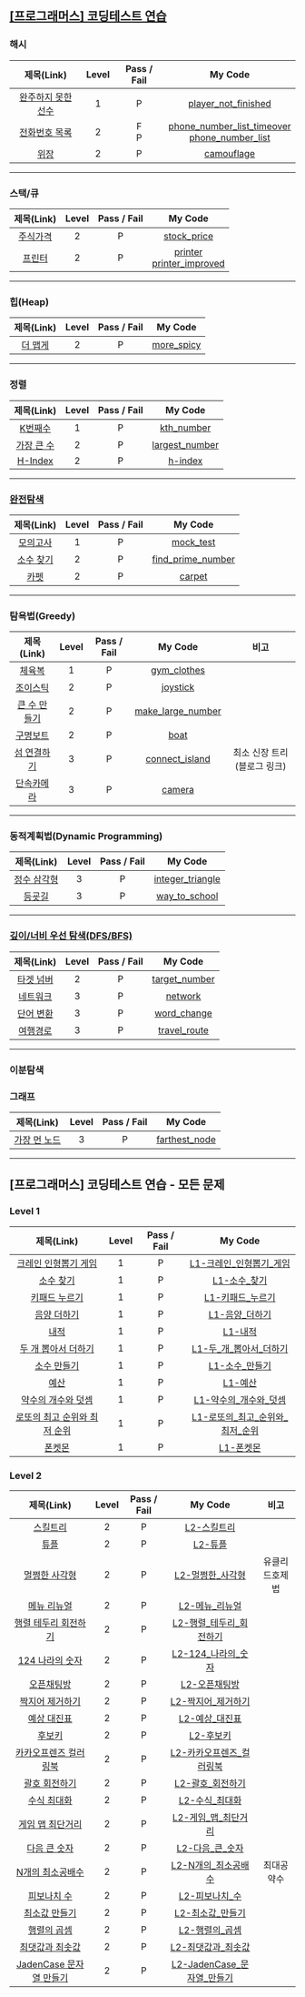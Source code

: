## [[프로그래머스] 코딩테스트 연습](https://programmers.co.kr/learn/challenges)

### 해시

| 제목(Link) | Level | Pass / Fail | My Code
:-:|:-:|:-:|:-:|
[완주하지 못한 선수](https://programmers.co.kr/learn/courses/30/lessons/42576) | 1 | P | [player_not_finished](hash/player_not_finished.java)
[전화번호 목록](https://programmers.co.kr/learn/courses/30/lessons/42577) | 2 | F<br>P | [phone_number_list_timeover](hash/phone_number_list_timeover.java)<br>[phone_number_list](hash/phone_number_list.java)
[위장](https://programmers.co.kr/learn/courses/30/lessons/42578) | 2 | P | [camouflage](hash/camouflage.java)

---

### 스택/큐
| 제목(Link) | Level | Pass / Fail | My Code
:-:|:-:|:-:|:-:|
[주식가격](https://programmers.co.kr/learn/courses/30/lessons/42584) | 2 | P | [stock_price](stack_queue/stock_price.java)
[프린터](https://programmers.co.kr/learn/courses/30/lessons/42587) | 2 | P | [printer](stack_queue/printer.java)<br>[printer_improved](stack_queue/printer_improved.java)

---

### 힙(Heap)
| 제목(Link) | Level | Pass / Fail | My Code
:-:|:-:|:-:|:-:|
[더 맵게](https://programmers.co.kr/learn/courses/30/lessons/42626) | 2 | P | [more_spicy](heap/more_spicy.java)


---

### 정렬

| 제목(Link) | Level | Pass / Fail | My Code
:-:|:-:|:-:|:-:|
[K번째수](https://programmers.co.kr/learn/courses/30/lessons/42748) | 1 | P | [kth_number](sort/kth_number.java)
[가장 큰 수](https://programmers.co.kr/learn/courses/30/lessons/42746) | 2 | P | [largest_number](sort/largest_number.java)
[H-Index](https://programmers.co.kr/learn/courses/30/lessons/42747) | 2 | P | [h-index](sort/h-index.java)

---

### [완전탐색](https://programmers.co.kr/learn/courses/30/parts/12230)

| 제목(Link) | Level | Pass / Fail | My Code
:-:|:-:|:-:|:-:|
[모의고사](https://programmers.co.kr/learn/courses/30/lessons/42840) | 1 | P | [mock_test](brute_force/mock_test.java)
[소수 찾기](https://programmers.co.kr/learn/courses/30/lessons/42839) | 2 | P | [find_prime_number](brute_force/find_prime_number.java)
[카펫](https://programmers.co.kr/learn/courses/30/lessons/42842) | 2 | P | [carpet](brute_force/carpet.java)

---

### 탐욕법(Greedy)
| 제목(Link) | Level | Pass / Fail | My Code | 비고
:-:|:-:|:-:|:-:|:-:
[체육복](https://programmers.co.kr/learn/courses/30/lessons/42862) | 1 | P | [gym_clothes](greedy/gym_clothes.java)
[조이스틱](https://programmers.co.kr/learn/courses/30/lessons/42860) | 2 | P | [joystick](greedy/joystick.java)
[큰 수 만들기](https://programmers.co.kr/learn/courses/30/lessons/42883) | 2 | P | [make_large_number](greedy/make_large_number.java)
[구명보트](https://programmers.co.kr/learn/courses/30/lessons/42885) | 2 | P | [boat](greedy/boat.java)
[섬 연결하기](https://programmers.co.kr/learn/courses/30/lessons/42861) | 3 | P | [connect_island](greedy/connect_island.java)|최소 신장 트리(블로그 링크)
[단속카메라](https://programmers.co.kr/learn/courses/30/lessons/42884) | 3 | P | [camera](greedy/camera.java)


---

### 동적계획법(Dynamic Programming)
| 제목(Link) | Level | Pass / Fail | My Code
:-:|:-:|:-:|:-:|
[정수 삼각형](https://programmers.co.kr/learn/courses/30/lessons/43105) | 3 | P | [integer_triangle](dp/integer_triangle.java)
[등굣길](https://programmers.co.kr/learn/courses/30/lessons/42898) | 3 | P | [way_to_school](dp/way_to_school.java)

---

### [깊이/너비 우선 탐색(DFS/BFS)](https://programmers.co.kr/learn/courses/30/parts/12421)

| 제목(Link) | Level | Pass / Fail | My Code
:-:|:-:|:-:|:-:|
[타겟 넘버](https://programmers.co.kr/learn/courses/30/lessons/43165) | 2 | P | [target_number](dfs_bfs/target_number.java)
[네트워크](https://programmers.co.kr/learn/courses/30/lessons/43162) | 3 | P | [network](dfs_bfs/network.java)
[단어 변환](https://programmers.co.kr/learn/courses/30/lessons/43163) | 3 | P | [word_change](dfs_bfs/word_change.java)
[여행경로](https://programmers.co.kr/learn/courses/30/lessons/43164) | 3 | P |[travel_route](dfs_bfs/travel_route.java)

---

### 이분탐색

### 그래프

| 제목(Link) | Level | Pass / Fail | My Code
:-:|:-:|:-:|:-:|
[가장 먼 노드](https://programmers.co.kr/learn/courses/30/lessons/49189) | 3 | P | [farthest_node](graph/farthest_node.java)

---


## [프로그래머스] 코딩테스트 연습 - 모든 문제

### Level 1

| 제목(Link) | Level | Pass / Fail | My Code | 
:-:|:-:|:-:|:-:|
[크레인 인형뽑기 게임](https://programmers.co.kr/learn/courses/30/lessons/64061) | 1 | P | [L1-크레인_인형뽑기_게임](all/2019_kakao_winter_internship/L1-크레인_인형뽑기_게임.java)
[소수 찾기](https://programmers.co.kr/learn/courses/30/lessons/12921) | 1 | P | [L1-소수_찾기](all/exercise/L1-소수_찾기.java)
[키패드 누르기](https://programmers.co.kr/learn/courses/30/lessons/67256) | 1 | P | [L1-키패드_누르기](all/2020_kakao_internship/L1-키패드_누르기.java)
[음양 더하기](https://programmers.co.kr/learn/courses/30/lessons/76501) | 1 | P | [L1-음양_더하기](all/monthly_code_challenge_s2/L1-음양_더하기.java)
[내적](https://programmers.co.kr/learn/courses/30/lessons/70128) | 1 | P | [L1-내적](all/monthly_code_challenge_s1/L1-내적.java)
[두 개 뽑아서 더하기](https://programmers.co.kr/learn/courses/30/lessons/68644) | 1 | P | [L1-두_개_뽑아서_더하기](all/monthly_code_challenge_s1/L1-두_개_뽑아서_더하기.java)
[소수 만들기](https://programmers.co.kr/learn/courses/30/lessons/12977) | 1 | P | [L1-소수_만들기](all/summer_winter_coding(~2018)/L1-소수_만들기.java)
[예산](https://programmers.co.kr/learn/courses/30/lessons/12977) | 1 | P | [L1-예산](all/summer_winter_coding(~2018)/L1-예산.java)
[약수의 개수와 덧셈](https://programmers.co.kr/learn/courses/30/lessons/77884) | 1 | P | [L1-약수의_개수와_덧셈](all/monthly_code_challenge_s2/L1-약수의_개수와_덧셈.java)
[로또의 최고 순위와 최저 순위](https://programmers.co.kr/learn/courses/30/lessons/77484) | 1 | P | [L1-로또의_최고_순위와_최저_순위](all/2021_dev_matching_1/L1-로또의_최고_순위와_최저_순위.java)
[폰켓몬](https://programmers.co.kr/learn/courses/30/lessons/77484) | 1 | P | [L1-폰켓몬](all/find_programming_maestro/L1-폰켓몬.java)

### Level 2

| 제목(Link) | Level | Pass / Fail | My Code | 비고 |
:-:|:-:|:-:|:-:|:-:|
[스킬트리](https://programmers.co.kr/learn/courses/30/lessons/49993) | 2 | P | [L2-스킬트리](all/summer_winter_coding(~2018)/L2-스킬트리.java)
[튜플](https://programmers.co.kr/learn/courses/30/lessons/64065) | 2 | P | [L2-튜플](all/2019_kakao_winter_internship/L2-튜플.java)
[멀쩡한 사각형](https://programmers.co.kr/learn/courses/30/lessons/62048) | 2 | P | [L2-멀쩡한_사각형](all/2019_kakao_winter_internship/L2-멀쩡한_사각형.java) | 유클리드호제법
[메뉴 리뉴얼](https://programmers.co.kr/learn/courses/30/lessons/72411) | 2 | P | [L2-메뉴_리뉴얼](all/2021_kakao_blind_recruitment/L2-메뉴_리뉴얼.java) 
[행렬 테두리 회전하기](https://programmers.co.kr/learn/courses/30/lessons/77485) | 2 | P | [L2-행렬_테두리_회전하기](all/2021_dev_matching_1/L2-행렬_테두리_회전하기.java)
[124 나라의 숫자](https://programmers.co.kr/learn/courses/30/lessons/12899) | 2 | P | [L2-124_나라의_숫자](all/exercise/L2-124_나라의_숫자.java)
[오픈채팅방](https://programmers.co.kr/learn/courses/30/lessons/12899) | 2 | P | [L2-오픈채팅방](all/2019_kakao_blind_recruitment/L2-오픈채팅방.java)
[짝지어 제거하기](https://programmers.co.kr/learn/courses/30/lessons/12899) | 2 | P | [L2-짝지어_제거하기](all/2017_tipstown/L2-짝지어_제거하기.java)
[예상 대진표](https://programmers.co.kr/learn/courses/30/lessons/12985) | 2 | P | [L2-예상_대진표](all/2017_tipstown/L2-예상_대진표.java)
[후보키](https://programmers.co.kr/learn/courses/30/lessons/42890) | 2 | P | [L2-후보키](all/2019_kakao_blind_recruitment/L2-후보키.java)
[카카오프렌즈 컬러링북](https://programmers.co.kr/learn/courses/30/lessons/1829) | 2 | P | [L2-카카오프렌즈_컬러링북](all/2017_kakao_code/L2-카카오프렌즈_컬러링북.java)
[괄호 회전하기](https://programmers.co.kr/learn/courses/30/lessons/76502) | 2 | P | [L2-괄호_회전하기](all/monthly_code_challenge_s2/L2-괄호_회전하기.java)
[수식 최대화](https://programmers.co.kr/learn/courses/30/lessons/67257) | 2 | P | [L2-수식_최대화](all/2020_kakao_internship/L2-수식_최대화.java)
[게임 맵 최단거리](https://programmers.co.kr/learn/courses/30/lessons/1844) | 2 | P | [L2-게임_맵_최단거리](all/find_programming_maestro/L2-게임_맵_최단거리.java)
[다음 큰 숫자](https://programmers.co.kr/learn/courses/30/lessons/1844) | 2 | P | [L2-다음_큰_숫자](all/exercise/L2-다음_큰_숫자.java)
[N개의 최소공배수](https://programmers.co.kr/learn/courses/30/lessons/1844) | 2 | P | [L2-N개의_최소공배수](all/exercise/L2-N개의_최소공배수.java) | 최대공약수
[피보나치 수](https://programmers.co.kr/learn/courses/30/lessons/12945) | 2 | P | [L2-피보나치_수](all/exercise/L2-피보나치_수.java) |
[최소값 만들기](https://programmers.co.kr/learn/courses/30/lessons/12941) | 2 | P | [L2-최소값_만들기](all/exercise/L2-최소값_만들기.java) |
[행렬의 곱셈](https://programmers.co.kr/learn/courses/30/lessons/12949) | 2 | P | [L2-행렬의_곱셈](all/exercise/L2-행렬의_곱셈.java) |
[최댓값과 최솟값](https://programmers.co.kr/learn/courses/30/lessons/12939) | 2 | P | [L2-최댓값과_최솟값](all/exercise/L2-최댓값과_최솟값.java) |
[JadenCase 문자열 만들기](https://programmers.co.kr/learn/courses/30/lessons/12951) | 2 | P | [L2-JadenCase_문자열_만들기](all/exercise/L2-JadenCase_문자열_만들기.java) |

